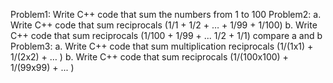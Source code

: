 Problem1:
Write C++ code that sum the numbers from 1 to 100
Problem2:
a. Write C++ code that sum reciprocals (1/1 + 1/2 + … + 1/99 + 1/100)
b. Write C++ code that sum reciprocals (1/100 + 1/99 + ... 1/2 + 1/1)
compare a and b
Problem3:
a. Write C++ code that sum multiplication reciprocals (1/(1x1) + 1/(2x2) + … )
b. Write C++ code that sum reciprocals (1/(100x100) + 1/(99x99) + ... )
